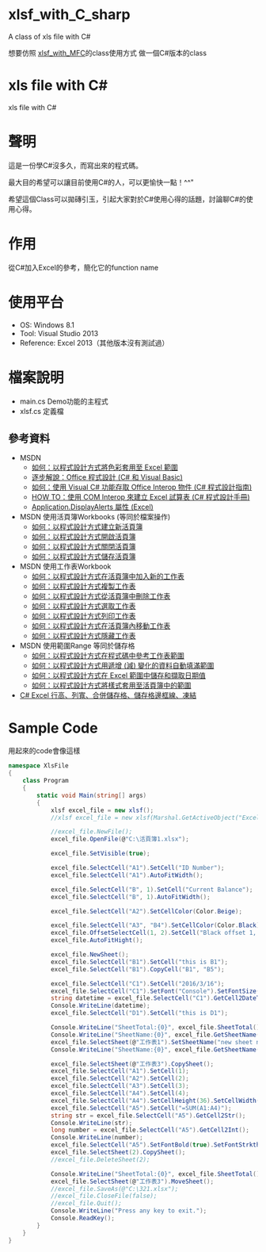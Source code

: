 # xlsf_with_C_sharp
A class of xls file with C#

想要仿照 [xlsf_with_MFC](https://github.com/dwatow/xlsf_with_MFC)的class使用方式
做一個C#版本的class

# xls file with C#
xls file with C#

# 聲明
這是一份學C#沒多久，而寫出來的程式碼。

最大目的希望可以讓目前使用C#的人，可以更愉快一點！^^"

希望這個Class可以拋磚引玉，引起大家對於C#使用心得的話題，討論聊C#的使用心得。

# 作用
從C#加入Excel的參考，簡化它的function name

# 使用平台
* OS: Windows 8.1
* Tool: Visual Studio 2013
* Reference: Excel 2013（其他版本沒有測試過）

# 檔案說明
* main.cs Demo功能的主程式
* xlsf.cs 定義檔

## 參考資料
* MSDN
    * [如何：以程式設計方式將色彩套用至 Excel 範圍](https://msdn.microsoft.com/zh-tw/library/4zs9xy29.aspx)
    * [逐步解說：Office 程式設計 (C# 和 Visual Basic)](https://msdn.microsoft.com/zh-tw/library/ee342218.aspx)
    * [如何：使用 Visual C# 功能存取 Office Interop 物件 (C# 程式設計指南)](https://msdn.microsoft.com/zh-tw/library/dd264733.aspx)
    * [HOW TO：使用 COM Interop 來建立 Excel 試算表 (C# 程式設計手冊)](https://msdn.microsoft.com/zh-tw/library/ms173186(v=vs.80).aspx)
    * [Application.DisplayAlerts 屬性 (Excel)](https://msdn.microsoft.com/zh-tw/library/office/ff839782.aspx)
* MSDN 使用活頁簿Workbooks (等同於檔案操作)
    * [如何：以程式設計方式建立新活頁簿](https://msdn.microsoft.com/zh-tw/library/x80526fk.aspx)
    * [如何：以程式設計方式開啟活頁簿](https://msdn.microsoft.com/zh-tw/library/b3k79a5x.aspx)
    * [如何：以程式設計方式關閉活頁簿](https://msdn.microsoft.com/zh-tw/library/cd8yh918.aspx)
    * [如何：以程式設計方式儲存活頁簿](https://msdn.microsoft.com/zh-tw/library/h1e33e36.aspx)
* MSDN 使用工作表Workbook
    * [如何：以程式設計方式在活頁簿中加入新的工作表](https://msdn.microsoft.com/zh-tw/library/6fczc37s.aspx)
    * [如何：以程式設計方式複製工作表](https://msdn.microsoft.com/zh-tw/library/ms178800.aspx)
    * [如何：以程式設計方式從活頁簿中刪除工作表](https://msdn.microsoft.com/zh-tw/library/s9kdkks3.aspx)
    * [如何：以程式設計方式選取工作表](https://msdn.microsoft.com/zh-tw/library/x62t5306.aspx)
    * [如何：以程式設計方式列印工作表](https://msdn.microsoft.com/zh-tw/library/czhz96h7.aspx)
    * [如何：以程式設計方式在活頁簿內移動工作表](https://msdn.microsoft.com/zh-tw/library/xyhf0ksb.aspx)
    * [如何：以程式設計方式隱藏工作表](https://msdn.microsoft.com/zh-tw/library/x0th45dh.aspx)
* MSDN 使用範圍Range 等同於儲存格
    * [如何：以程式設計方式在程式碼中參考工作表範圍](https://msdn.microsoft.com/zh-tw/library/3a71yzkw.aspx)
    * [如何：以程式設計方式用遞增 (減) 變化的資料自動填滿範圍](https://msdn.microsoft.com/zh-tw/library/8c94w5fs.aspx)
    * [如何：以程式設計方式在 Excel 範圍中儲存和擷取日期值](https://msdn.microsoft.com/zh-tw/library/1ad4d8d6.aspx)
    * [如何：以程式設計方式將樣式套用至活頁簿中的範圍](https://msdn.microsoft.com/zh-tw/library/f1hh9fza.aspx)
* [C# Excel 行高、列寬、合併儲存格、儲存格邊框線、凍結](http://fecbob.pixnet.net/blog/post/38189181-c%23-excel-%E8%A1%8C%E9%AB%98%E3%80%81%E5%88%97%E5%AF%AC%E3%80%81%E5%90%88%E4%BD%B5%E5%84%B2%E5%AD%98%E6%A0%BC%E3%80%81%E5%84%B2%E5%AD%98%E6%A0%BC%E9%82%8A%E6%A1%86)

# Sample Code
用起來的code會像這樣
```Cs
namespace XlsFile
{
    class Program
    {
        static void Main(string[] args)
        {
            xlsf excel_file = new xlsf();
            //xlsf excel_file = new xlsf(Marshal.GetActiveObject("Excel.Application"));

            //excel_file.NewFile();
            excel_file.OpenFile(@"C:\活頁簿1.xlsx");

            excel_file.SetVisible(true);

            excel_file.SelectCell("A1").SetCell("ID Number");
            excel_file.SelectCell("A1").AutoFitWidth();

            excel_file.SelectCell("B", 1).SetCell("Current Balance");
            excel_file.SelectCell("B", 1).AutoFitWidth();

            excel_file.SelectCell("A2").SetCellColor(Color.Beige);

            excel_file.SelectCell("A3", "B4").SetCellColor(Color.Black);
            excel_file.OffsetSelectCell(1, 2).SetCell("Black offset 1, 2");
            excel_file.AutoFitHight();

            excel_file.NewSheet();
            excel_file.SelectCell("B1").SetCell("this is B1");
            excel_file.SelectCell("B1").CopyCell("B1", "B5");

            excel_file.SelectCell("C1").SetCell("2016/3/16");
            excel_file.SelectCell("C1").SetFont("Console").SetFontSize(42).SetFontColor(Color.Blue).SetCellBk(Color.Orange);
            string datetime = excel_file.SelectCell("C1").GetCell2DateTime().ToString();
            Console.WriteLine(datetime);
            excel_file.SelectCell("D1").SetCell("this is D1");

            Console.WriteLine("SheetTotal:{0}", excel_file.SheetTotal());
            Console.WriteLine("SheetName:{0}", excel_file.GetSheetName());
            excel_file.SelectSheet(@"工作表1").SetSheetName("new sheet name");
            Console.WriteLine("SheetName:{0}", excel_file.GetSheetName());

            excel_file.SelectSheet(@"工作表3").CopySheet();
            excel_file.SelectCell("A1").SetCell(1);
            excel_file.SelectCell("A2").SetCell(2);
            excel_file.SelectCell("A3").SetCell(3);
            excel_file.SelectCell("A4").SetCell(4);
            excel_file.SelectCell("A4").SetCellHeight(36).SetCellWidth(68);
            excel_file.SelectCell("A5").SetCell("=SUM(A1:A4)");
            string str = excel_file.SelectCell("A5").GetCell2Str();
            Console.WriteLine(str);
            long number = excel_file.SelectCell("A5").GetCell2Int();
            Console.WriteLine(number);
            excel_file.SelectCell("A5").SetFontBold(true).SetFontStrkthrgh(true);
            excel_file.SelectSheet(2).CopySheet();
            //excel_file.DeleteSheet(2);

            Console.WriteLine("SheetTotal:{0}", excel_file.SheetTotal());
            excel_file.SelectSheet(@"工作表3").MoveSheet();
            //excel_file.SaveAs(@"C:\321.xlsx");
            //excel_file.CloseFile(false);
            //excel_file.Quit();
            Console.WriteLine("Press any key to exit.");
            Console.ReadKey();
        }
    }
}
```
